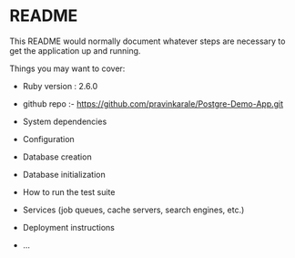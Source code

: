 # README

This README would normally document whatever steps are necessary to get the
application up and running.

Things you may want to cover:

* Ruby version : 2.6.0

* github repo :- https://github.com/pravinkarale/Postgre-Demo-App.git

* System dependencies

* Configuration

* Database creation

* Database initialization

* How to run the test suite

* Services (job queues, cache servers, search engines, etc.)

* Deployment instructions

* ...
